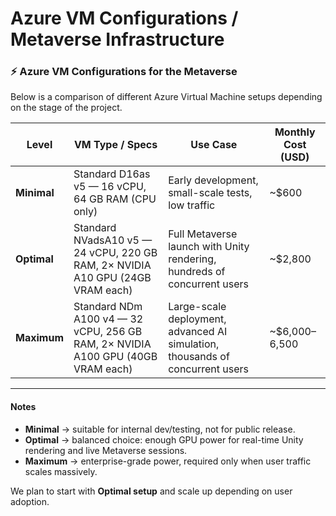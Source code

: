 # Azure VM Configurations / Metaverse Infrastructure

### ⚡ Azure VM Configurations for the Metaverse

Below is a comparison of different Azure Virtual Machine setups depending on the stage of the project.

| Level       | VM Type / Specs                                                                 | Use Case                                                                      | Monthly Cost (USD) |
| ----------- | ------------------------------------------------------------------------------- | ----------------------------------------------------------------------------- | ------------------ |
| **Minimal** | Standard D16as v5 — 16 vCPU, 64 GB RAM (CPU only)                               | Early development, small-scale tests, low traffic                             | \~$600             |
| **Optimal** | Standard NVadsA10 v5 — 24 vCPU, 220 GB RAM, 2× NVIDIA A10 GPU (24GB VRAM each)  | Full Metaverse launch with Unity rendering, hundreds of concurrent users      | \~$2,800           |
| **Maximum** | Standard NDm A100 v4 — 32 vCPU, 256 GB RAM, 2× NVIDIA A100 GPU (40GB VRAM each) | Large-scale deployment, advanced AI simulation, thousands of concurrent users | \~$6,000–6,500     |

***

#### Notes

* **Minimal** → suitable for internal dev/testing, not for public release.
* **Optimal** → balanced choice: enough GPU power for real-time Unity rendering and live Metaverse sessions.
* **Maximum** → enterprise-grade power, required only when user traffic scales massively.

We plan to start with **Optimal setup** and scale up depending on user adoption.
